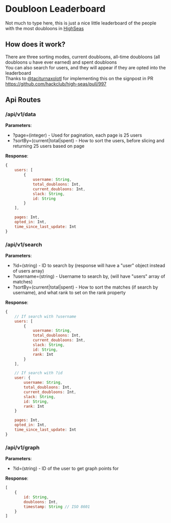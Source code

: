 # Doubloon Leaderboard

Not much to type here, this is just a nice little leaderboard of the people with the most doubloons in [HighSeas](https://highseas.hackclub.com/)

## How does it work?

There are three sorting modes, current doubloons, all-time doubloons (all doubloons u have ever earned) and spent doubloons \
You can also search for users, and they will appear if they are opted into the leaderboard \
Thanks to [@taciturnaxolotl](https://github.com/taciturnaxolotl) for implementing this on the signpost in PR https://github.com/hackclub/high-seas/pull/997

## Api Routes
### /api/v1/data
**Parameters**:
- ?page=(integer) - Used for pagination, each page is 25 users
- ?sortBy=(current|total|spent) - How to sort the users, before slicing and returning 25 users based on page

**Response**:
```js
{
    users: [
        {
            username: String,
            total_doubloons: Int,
            current_doubloons: Int,
            slack: String,
            id: String
        }
    ],

    pages: Int,
    opted_in: Int,
    time_since_last_update: Int
}
```

### /api/v1/search
**Parameters**:
- ?id=(string) - ID to search by (response will have a "user" object instead of users array)
- ?username=(string) - Username to search by, (will have "users" array of matches)
- ?sortBy=(current|total|spent) - How to sort the matches (if search by username), and what rank to set on the rank property

**Response**:
```js
{
    // If search with ?username
    users: [
        {
            username: String,
            total_doubloons: Int,
            current_doubloons: Int,
            slack: String,
            id: String,
            rank: Int
        }
    ],

    // If search with ?id
    user: {
        username: String,
        total_doubloons: Int,
        current_doubloons: Int,
        slack: String,
        id: String,
        rank: Int
    }

    pages: Int,
    opted_in: Int,
    time_since_last_update: Int
}
```

### /api/v1/graph
**Parameters**:
- ?id=(string) - ID of the user to get graph points for

**Response**:
```js
[
    {
        id: String,
        doubloons: Int,
        timestamp: String // ISO 8601
    }
]
```
